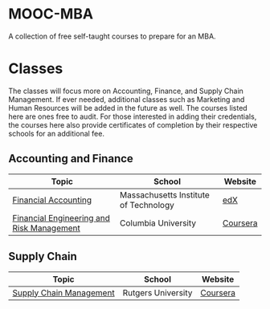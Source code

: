 # MOOC-MBA
A collection of free self-taught courses to prepare for an MBA.

# Classes

The classes will focus more on Accounting, Finance, and Supply Chain Management. If ever needed, additional classes such as Marketing and Human Resources will be added in the future as well. The courses listed here are ones free to audit. For those interested in adding their credentials, the courses here also provide certificates of completion by their respective schools for an additional fee.

## Accounting and Finance

| Topic | School | Website |
| ------- | ------- | ------ |
| [Financial Accounting](https://learning.edx.org/course/course-v1:MITx+15.516x+1T2022/home) | Massachusetts Institute of Technology | [edX](https://www.edx.org/) |
| [Financial Engineering and Risk Management](https://www.coursera.org/specializations/financialengineering) | Columbia University | [Coursera](https://www.coursera.org/) |

## Supply Chain

| Topic | School | Website |
| ------- | ------- | ------ |
| [Supply Chain Management](https://www.coursera.org/specializations/supply-chain-management?) | Rutgers University | [Coursera](https://www.coursera.org/) |
